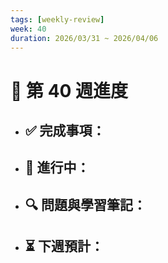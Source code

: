 ```yaml
---
tags: [weekly-review]
week: 40
duration: 2026/03/31 ~ 2026/04/06
---
```


# 📅 第 40 週進度

- ✅ **完成事項：**
  - 

- 🚧 **進行中：**
  - 

- 🔍 **問題與學習筆記：**
  - 

- ⏳ **下週預計：**
  - 
